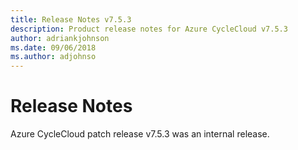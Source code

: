 ```yaml
---
title: Release Notes v7.5.3
description: Product release notes for Azure CycleCloud v7.5.3
author: adriankjohnson
ms.date: 09/06/2018
ms.author: adjohnso
---
```


# Release Notes

Azure CycleCloud patch release v7.5.3 was an internal release.
